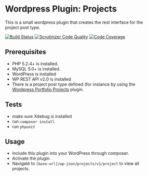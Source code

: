 # Wordpress Plugin: Projects
This is a small wordpress plugin that creates the rest interface for the project post type.

[![Build Status](https://scrutinizer-ci.com/g/jurgenromeijn/wordpress-plugin-projects-rest/badges/build.png?b=master)](https://scrutinizer-ci.com/g/jurgenromeijn/wordpress-plugin-projects-rest/build-status/master)
[![Scrutinizer Code Quality](https://scrutinizer-ci.com/g/jurgenromeijn/wordpress-plugin-projects-rest/badges/quality-score.png?b=master)](https://scrutinizer-ci.com/g/jurgenromeijn/wordpress-plugin-projects-rest/?branch=master)
[![Code Coverage](https://scrutinizer-ci.com/g/jurgenromeijn/wordpress-plugin-projects-rest/badges/coverage.png?b=master)](https://scrutinizer-ci.com/g/jurgenromeijn/wordpress-plugin-projects-rest/?branch=master)

## Prerequisites
- PHP 5.2.4+ is installed.
- MySQL 5.0+ is installed.
- WordPress is installed
- WP REST API v2.0 is installed
- There is a project post type defined (for instance by using the [Wordpress Portfolio Projects](https://github.com/jurgenromeijn/wordpress-plugin-projects) plugin.

## Tests
- make sure Xdebug is installed
- run `composer install`
- run `phpunit`

## Usage
- Include this plugin into your WordPress through composer.
- Activate the plugin.
- Navigate to `[base-url]/wp-json/projects/v1/project` to view all projects.